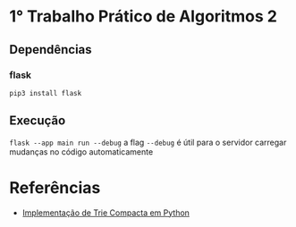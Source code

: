 # 1° Trabalho Prático de Algoritmos 2
## Dependências
### flask
`pip3 install flask`
## Execução
`flask --app main run --debug`
a flag `--debug` é útil para o servidor carregar mudanças no código automaticamente

# Referências
- [Implementação de Trie Compacta em Python](https://stackoverflow.com/questions/11015320/how-to-create-a-trie-in-python#11016430)
